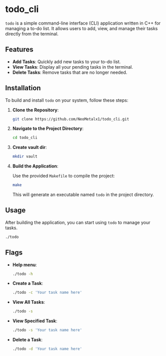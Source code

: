 # todo_cli

`todo` is a simple command-line interface (CLI) application written in C++ for managing a to-do list. It allows users to add, view, and manage their tasks directly from the terminal.

## Features

- **Add Tasks**: Quickly add new tasks to your to-do list.
- **View Tasks**: Display all your pending tasks in the terminal.
- **Delete Tasks**: Remove tasks that are no longer needed.

## Installation

To build and install `todo` on your system, follow these steps:

1. **Clone the Repository**:

   ```bash
   git clone https://github.com/NeoMetalx1/todo_cli.git
   ```

2. **Navigate to the Project Directory**:

   ```bash
   cd todo_cli
   ```

3. **Create vault dir**:

   ```bash
   mkdir vault
   ```

3. **Build the Application**:

   Use the provided `Makefile` to compile the project:

   ```bash
   make
   ```

   This will generate an executable named `todo` in the project directory.

## Usage

After building the application, you can start using `todo` to manage your tasks.

   ```bash
   ./todo
   ```

## Flags

- **Help menu**:

  ```bash
  ./todo -h
  ```

- **Create a Task**:

  ```bash
  ./todo -c 'Your task name here'
  ```

- **View All Tasks**:

  ```bash
  ./todo -s
  ```

- **View Specified Task**:

  ```bash
  ./todo -s 'Your task name here'
  ```

- **Delete a Task**:

  ```bash
  ./todo -d 'Your task name here'
  ```



